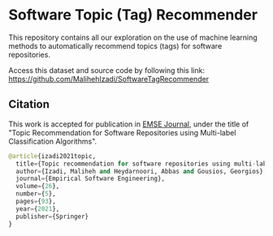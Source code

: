 # Software Topic (Tag) Recommender
This repository contains all our exploration on the use of machine learning methods to automatically recommend topics (tags) for software repositories.

Access this dataset and source code by following this link: <a href="https://github.com/MalihehIzadi/SoftwareTagRecommender" target="_blank">https://github.com/MalihehIzadi/SoftwareTagRecommender</a>

## Citation
This work is accepted for publication in [EMSE Journal](https://rdcu.be/cn1pi), under the title of "Topic Recommendation for Software Repositories using Multi-label Classification Algorithms".

```python
@article{izadi2021topic,
  title={Topic recommendation for software repositories using multi-label classification algorithms},
  author={Izadi, Maliheh and Heydarnoori, Abbas and Gousios, Georgios},
  journal={Empirical Software Engineering},
  volume={26},
  number={5},
  pages={93},
  year={2021},
  publisher={Springer}
}
```
